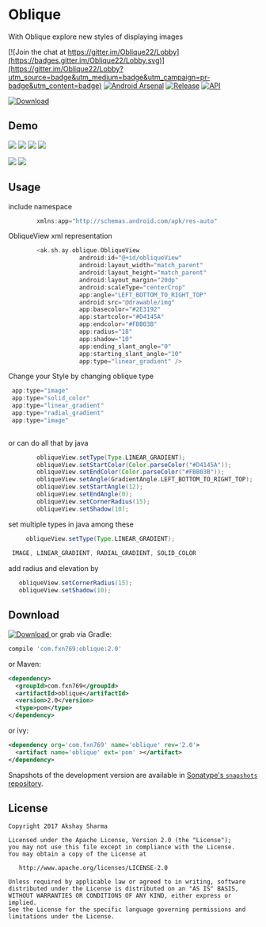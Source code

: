 Oblique
=======

With Oblique explore new styles of displaying images

[![Join the chat at https://gitter.im/Oblique22/Lobby](https://badges.gitter.im/Oblique22/Lobby.svg)](https://gitter.im/Oblique22/Lobby?utm_source=badge&utm_medium=badge&utm_campaign=pr-badge&utm_content=badge)
[![Android Arsenal](https://img.shields.io/badge/Android%20Arsenal-Oblique-blue.svg?style=flat-square)](https://android-arsenal.com/details/1/5659)
[![Release](https://jitpack.io/v/akshay2211/Oblique.svg?style=flat-square)](https://jitpack.io/#akshay2211/Oblique)
[![API](https://img.shields.io/badge/API-9%2B-blue.svg?style=flat-square)](https://android-arsenal.com/api?level=9)

[ ![Download](media/google-play-badge.png) ](https://play.google.com/store/apps/details?id=ak.sh.ay.app)

Demo
----
![](media/one.png)
![](media/two.png)
![](media/three.png)
![](media/four.png)

![](media/media_1.gif)
![](media/media_2.gif)



Usage
-----
include namespace
```groovy
        xmlns:app="http://schemas.android.com/apk/res-auto"
```

ObliqueView xml representation
```groovy
        <ak.sh.ay.oblique.ObliqueView
                    android:id="@+id/obliqueView"
                    android:layout_width="match_parent"
                    android:layout_height="match_parent"
                    android:layout_margin="20dp"
                    android:scaleType="centerCrop"
                    app:angle="LEFT_BOTTOM_TO_RIGHT_TOP"
                    android:src="@drawable/img"
                    app:basecolor="#2E3192"
                    app:startcolor="#D4145A"
                    app:endcolor="#FBB03B"
                    app:radius="18"
                    app:shadow="10"
                    app:ending_slant_angle="0"
                    app:starting_slant_angle="10"
                    app:type="linear_gradient" />
```

Change your Style by changing oblique type
```groovy
 app:type="image" 
 app:type="solid_color" 
 app:type="linear_gradient" 
 app:type="radial_gradient" 
 app:type="image" 
 
```

or can do all that by java
```groovy
        obliqueView.setType(Type.LINEAR_GRADIENT);
        obliqueView.setStartColor(Color.parseColor("#D4145A"));
        obliqueView.setEndColor(Color.parseColor("#FBB03B"));
        obliqueView.setAngle(GradientAngle.LEFT_BOTTOM_TO_RIGHT_TOP);
        obliqueView.setStartAngle(12);
        obliqueView.setEndAngle(0);
        obliqueView.setCornerRadius(15);
        obliqueView.setShadow(10);
```
set multiple types in java among these
```groovy
     obliqueView.setType(Type.LINEAR_GRADIENT);
     
 IMAGE, LINEAR_GRADIENT, RADIAL_GRADIENT, SOLID_COLOR
```
add radius and elevation by 
```groovy
   obliqueView.setCornerRadius(15);
   obliqueView.setShadow(10);
```
Download
--------

 [ ![Download](https://api.bintray.com/packages/fxn769/android_projects/Oblique/images/download.svg) ](https://bintray.com/fxn769/android_projects/Oblique/_latestVersion)  or grab via Gradle:
```groovy
compile 'com.fxn769:oblique:2.0'
```
or Maven:
```xml
<dependency>
  <groupId>com.fxn769</groupId>
  <artifactId>oblique</artifactId>
  <version>2.0</version>
  <type>pom</type>
</dependency>
```
or ivy:
```xml
<dependency org='com.fxn769' name='oblique' rev='2.0'>
  <artifact name='oblique' ext='pom' ></artifact>
</dependency>
```

Snapshots of the development version are available in [Sonatype's `snapshots` repository][snap].



License
--------

    Copyright 2017 Akshay Sharma

    Licensed under the Apache License, Version 2.0 (the "License");
    you may not use this file except in compliance with the License.
    You may obtain a copy of the License at

       http://www.apache.org/licenses/LICENSE-2.0

    Unless required by applicable law or agreed to in writing, software
    distributed under the License is distributed on an "AS IS" BASIS,
    WITHOUT WARRANTIES OR CONDITIONS OF ANY KIND, either express or implied.
    See the License for the specific language governing permissions and
    limitations under the License.


 [1]: https://play.google.com/store/apps/details?id=ak.sh.ay.app
 [2]: https://dl.bintray.com/fxn769/android_projects/com/fxn769/oblique/1.0/oblique-1.0-sources.jar
 [snap]: https://oss.sonatype.org/content/repositories/snapshots/